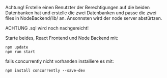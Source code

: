 Achtung! Erstelle einen Benutzter der Berechtigungen auf die beiden Datenbanken hat und erstelle die zwei Datenbanken und passe die zwei files in NodeBackend/lib/ an.
Ansonnsten wird der node server abstürtzen.

ACHTUNG .sql wird noch nachgereicht!

Starte beides, React Frontend und Node Backend mit:
```  
npm update
npm run start
```

falls concurrently nicht vorhanden installiere es mit:
```  
npm install concurrently --save-dev
```

